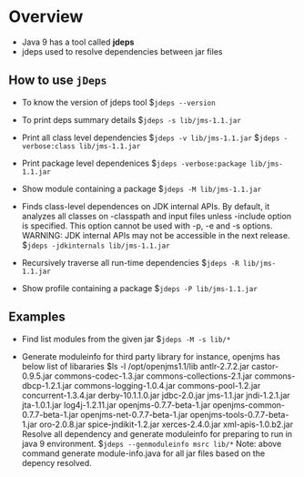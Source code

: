 # Overview
* Java 9 has a tool called <b>jdeps</b>
* jdeps used to resolve dependencies between jar files 


## How to use `jDeps`
* To know the version of jdeps tool
 $`jdeps --version`

* To print deps summary details
 $`jdeps -s lib/jms-1.1.jar`

* Print all class level dependencies 
  $`jdeps -v lib/jms-1.1.jar`
  $`jdeps -verbose:class lib/jms-1.1.jar`

* Print package level dependenices
  $`jdeps -verbose:package lib/jms-1.1.jar`

* Show module containing a package
  $`jdeps -M lib/jms-1.1.jar`

* Finds class-level dependences on JDK internal APIs.
  By default, it analyzes all classes on -classpath
  and input files unless -include option is specified.
  This option cannot be used with -p, -e and -s options.
  WARNING: JDK internal APIs may not be accessible in
  the next release.
  $`jdeps -jdkinternals lib/jms-1.1.jar`

* Recursively traverse all run-time dependencies
  $`jdeps -R lib/jms-1.1.jar`

* Show profile containing a package
  $`jdeps -P lib/jms-1.1.jar`

## Examples
* Find list modules from the given jar
  $`jdeps -M -s lib/*`

* Generate moduleinfo for third party library
  for instance, openjms has below list of libararies
  $ls -l /opt/openjms1.1/lib
    antlr-2.7.2.jar
    castor-0.9.5.jar
    commons-codec-1.3.jar
    commons-collections-2.1.jar
    commons-dbcp-1.2.1.jar
    commons-logging-1.0.4.jar
    commons-pool-1.2.jar
    concurrent-1.3.4.jar
    derby-10.1.1.0.jar
    jdbc-2.0.jar
    jms-1.1.jar
    jndi-1.2.1.jar
    jta-1.0.1.jar
    log4j-1.2.11.jar
    openjms-0.7.7-beta-1.jar
    openjms-common-0.7.7-beta-1.jar
    openjms-net-0.7.7-beta-1.jar
    openjms-tools-0.7.7-beta-1.jar
    oro-2.0.8.jar
    spice-jndikit-1.2.jar
    xerces-2.4.0.jar
    xml-apis-1.0.b2.jar
  Resolve all dependency and generate moduleinfo for preparing 
  to run in java 9 environment.
  $`jdeps --genmoduleinfo msrc lib/*`
  Note: above command generate module-info.java for all jar files
  based on the depency resolved.
